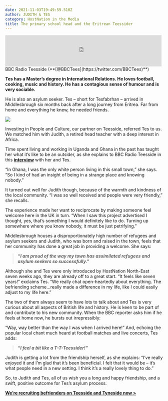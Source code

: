 ```yaml
---
date: 2021-11-03T19:49:59.510Z
author: JUDITH & TES
category: HostNation in the Media
title: The primary school head and the Eritrean Teessider
---
```

<iframe
   frameborder="0"
   width="500"
   height="100"
   src="https://drive.google.com/file/d/1-LJ6Gy4vtqF3Y_4L11-IXT442iFMVEIA/preview?usp=sharing">
</iframe>
BBC Radio Teesside (**[@BBCTees](https://twitter.com/BBCTees)**)

**Tes has a Master’s degree in International Relations. He loves football, cooking, music and history. He has a contagious sense of humour and is very sociable.**

He is also an asylum seeker. Tes ­– short for Tesfabrhan – arrived in Middlesbrough six months back after a long journey from Eritrea. Far from home and everything he knew, he needed friends.

![](/assets/judith-and-tes.jpg)

Investing in People and Culture, our partner on Teesside, referred Tes to us. We matched him with Judith, a retired head teacher with a deep interest in Africa. 

<!-- end -->

Time spent living and working in Uganda and Ghana in the past has taught her what it’s like to be an outsider, as she explains to BBC Radio Teesside in this **[interview](https://drive.google.com/file/d/1-LJ6Gy4vtqF3Y_4L11-IXT442iFMVEIA/view?usp=sharing)** with her and Tes.

“In Ghana, I was the only white person living in this small town,” she says. “So I kind of had an insight of being in a strange place and knowing nobody.”

It turned out well for Judith though, because of the warmth and kindness of the local community. “I was so well received and people were very friendly,” she recalls.

The experience made her want to reciprocate by making someone feel welcome here in the UK in turn. “When I saw this project advertised I thought, yes, that’s something I would definitely like to do. Turning up somewhere where you know nobody, it must be just petrifying.”

Middlesbrough houses a disproportionately high number of refugees and asylum seekers and Judith, who was born and raised in the town, feels that her community has done a great job in providing a welcome. She says:

> ***“I am proud of the way my town has assimilated refugees and asylum seekers so successfully."***

Although she and Tes were only introduced by HostNation North-East seven weeks ago, they are already off to a great start. “It feels like seven years!” exclaims Tes. “We really chat open-heartedly about everything. The befriending scheme…really made a difference in my life, like I could easily adjust to my life here.”

The two of them always seem to have lots to talk about and Tes is very curious about all aspects of British life and history. He is keen to be part of and contribute to his new community. When the BBC reporter asks him if he feels at home now, he bursts out irrepressibly:

“Way, way better than the way I was when I arrived here!” And, echoing the popular local chant much heard at football matches and live concerts, Tes adds: 

> ***“I feel a bit like a T-T-Teessider!”***

Judith is getting a lot from the friendship herself, as she explains: “I’ve really enjoyed it and I’m glad that it’s been beneficial. I felt that it would be – it’s what people need in a new setting. I think it’s a really lovely thing to do.”

So, to Judith and Tes, all of us wish you a long and happy friendship, and a swift, positive outcome for Tes’s asylum process.

**[We’re recruiting befrienders on Teesside and Tyneside now >](https://www.hostnation.org.uk/befriend)**